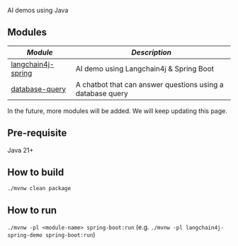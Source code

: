 AI demos using Java

Modules
-------------------
| **_Module_**                                              | **_Description_**                                          |
|-----------------------------------------------------------|------------------------------------------------------------|
| [langchain4j-spring](./langchain4j-spring-demo/README.md) | AI demo using Langchain4j & Spring Boot                    |
| [database-query](./database-query-demo/README.md)         | A chatbot that can answer questions using a database query |

In the future, more modules will be added. We will keep updating this page.

Pre-requisite
-------------------
Java 21+

How to build
-------------------
`./mvnw clean package`

How to run
-------------------
`./mvnw -pl <module-name> spring-boot:run` (e.g. `./mvnw -pl langchain4j-spring-demo spring-boot:run`) 
